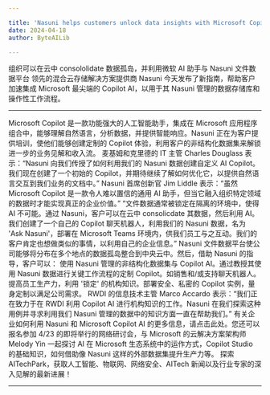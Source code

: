 ```yaml
---

title: 'Nasuni helps customers unlock data insights with Microsoft Copilot AI'
date: 2024-04-18
author: ByteAILib

---
```


组织可以在云中 consololidate 数据孤岛，并利用微软 AI 助手与 Nasuni 文件数据平台
领先的混合云存储解决方案提供商 Nasuni 今天发布了新指南，帮助客户加速集成 Microsoft 最尖端的 Copilot AI，以用于其 Nasuni 管理的数据存储库和操作性工作流程。

---

Microsoft Copilot 是一款功能强大的人工智能助手，集成在 Microsoft 应用程序组合中，能够理解自然语言，分析数据，并提供智能响应。Nasuni 正在为客户提供培训，使他们能够创建定制的 Copilot 体验，利用客户的非结构化数据集来解锁进一步的业务见解和收入流。
麦基姆和克里德的 IT 主管 Charles Douglass 表示：“Nasuni 向我们传授了如何利用我们的 Nasuni 数据创建自定义 AI Copilot。我们现在创建了一个初始的 Copilot，并期待继续了解如何优化它，以提供自然语言交互到我们业务的文档中。”
Nasuni 首席创新官 Jim Liddle 表示：“虽然 Microsoft Copilot 是一款令人难以置信的通用 AI 助手，但当它融入组织特定领域的数据时才能实现真正的企业价值。” “文件数据通常被锁定在隔离的环境中，使得 AI 不可能。通过 Nasuni，客户可以在云中 consolicdate 其数据，然后利用 AI。我们创建了一个自己的 Copilot 聊天机器人，利用我们的 Nasuni 数据，名为 'Ask Nasuni'，部署在 Microsoft Teams 环境内，供我们员工与之互动。我们的客户肯定也想做类似的事情，以利用自己的企业信息。”
Nasuni 文件数据平台使公司能够将分布在多个地点的数据孤岛整合到中央云中。然后，借助 Nasuni 的指导，客户可以：
使用 Nasuni 管理的非结构化数据集与 Copilot AI。通过教授其使用 Nasuni 数据进行关键工作流程的定制 Copilot。如销售和/或支持聊天机器人。提高员工生产力，利用 '锁定' 的机构知识。部署安全、私密的 Copilot 实例，量身定制以满足公司需求。
RWDI 的信息技术主管 Marco Accardo 表示：“我们正在致力于在 RWDI 利用 Copilot AI 进行机构知识的工作。Nasuni 在我们探索这种用例并寻求利用我们 Nasuni 管理的数据中的知识方面一直在帮助我们。”
有关企业如何利用 Nasuni 和 Microsoft Copilot AI 的更多信息，请点击此处。您还可以报名参加 4/23 的即将举行的网络研讨会，与 Microsoft 的云解决方案架构师 Melody Yin 一起探讨 AI 在 Microsoft 生态系统中的运作方式，Copilot Studio 的基础知识，如何借助像 Nasuni 这样的外部数据集提升生产力等。
探索 AITechPark，获取人工智能、物联网、网络安全、AITech 新闻以及行业专家的深入见解的最新进展！

---
